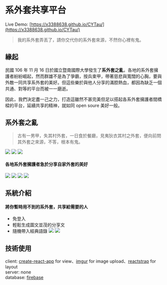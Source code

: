 # 系外套共享平台
Live Demo: [https://x3388638.github.io/CYTau/](https://x3388638.github.io/CYTau/)  
> 我的系外套弄丟了，請你交代你的系外套來源，不然你心裡有鬼。

## 緣起
民國 106 年 11 月 16 日於國立暨南國際大學發生了**系外套之亂**，各地的系外套擁護者紛紛崛起，然而群雄不是為了爭霸，按兵束甲，帶著慈悲與寬闊的心胸，要與外敵一同共享系外套的美好。但這些樂於與他人分享的滿腔熱血，都因為缺乏一個共通、對等的平台而被一一磨逝。  
  
因此，我們決定盡一己之力，打造這雖然不甚完美但足以搭起各系外套擁護者間橋樑的平台，延續共享的精神，就如同 open soure 美好一般。  
  
## 系外套之亂
> 古有一男甲，失其村外套，一日食於餐廳，見夷狄衣其村之外套，便向前問其外套之來源，不答，根本有鬼。
> 

![](https://i.imgur.com/1Bw9ppb.png)
![](https://i.imgur.com/kHGvqwi.png)
![](https://i.imgur.com/N7xSjf0.png)

#### 各地系外套擁護者急於分享自家外套的美好
![](https://i.imgur.com/q1L2ruD.png)
![](https://i.imgur.com/sCaL87U.png)
![](https://i.imgur.com/ct6PjrV.png)
![](https://i.imgur.com/7okoQ1t.png)

## 系統介紹
#### 將你暫時用不到的系外套，共享給需要的人
- 免登入
- 輕鬆生成圖文並茂的分享文
- 隨機帶入經典語錄
![](https://i.imgur.com/vu3cWMR.png)
![](https://i.imgur.com/LhR6EcF.png)

## 技術使用
client: [create-react-app](https://github.com/facebookincubator/create-react-app) for view、[imgur](https://apidocs.imgur.com/) for image upload、[reactstrap](https://github.com/reactstrap/reactstrap) for layout  
server: none  
database: [firebase](https://firebase.google.com/)
